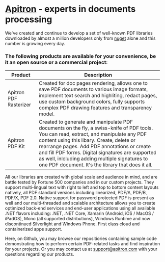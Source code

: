 # [Apitron](www.apitron.com/ "Apitron website") - experts in documents processing #
We've created and continue to develop a set of well-known PDF libraries downloaded by almost a million developers only from [nuget](https://www.nuget.org/profiles/Apitron) alone and this number is growing every day.

### The following products are available for your convenience, be it an open source or a commercial project: ###

Product                | Description
-----------------------|-----------------------
Apitron PDF Rasterizer | Created for doc pages rendering, allows one to save PDF documents to various image formats, implement text search and highliting, redact pages, use custom background colors, fully supports complex PDF drawing features and transparency model. 
Apitron PDF Kit        | Created to generate and manipulate PDF documents on the fly, a swiss-knife of PDF tools. You can read, extract, and manipulate any PDF content using this libary. Create, delete or rearrange pages. Add PDF annotations or create and fill PDF forms. Digital signatures are supported as well, inlcluding adding multiple signatures to one PDF document. It's the library that does it all.

All our libraries are created with global scale and audience in mind, and are battle tested by Fortune 500 companies and in our custom projects.
They support multi-lingual text with right to left and top to bottom content layouts natively, all PDF standard versions including linearized, PDF/A, PDF/B, PDF/X, PDF 2.0.
Native support for password protected PDF is present as well and our multi-threaded and scalable architecture allows you to create optimized back-end services and end-user applications using all available .NET flavors including:
.NET, .NET Core, Xamarin (Android, iOS / MacOS / iPadOS), Mono (all supported distributions), Windows Runtime and now discontinued Silverlight and Windows Phone.
First class cloud and containerized apps support.

Here, on Github, you may browse our repositiories containing sample code demonstrating how to perform certain PDF-related tasks and find inspiration for your projects. Or you may contact us at [support@apitron.com](mailto:support@apitron.com) with your questions regarding our products.





